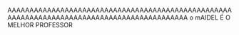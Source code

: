 AAAAAAAAAAAAAAAAAAAAAAAAAAAAAAAAAAAAAAAAAAAAAAAAAAAAAAAAAAAAAAAAAAAAAAAAAAAAAAAAAAAAAAAAAAAA
 o mAIDEL É O MELHOR PROFESSOR
